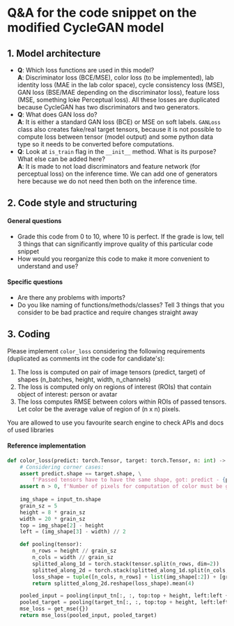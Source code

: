 # Q&A for the code snippet on the modified CycleGAN model

## 1. Model architecture

- **Q**: Which loss functions are used in this model?  
  **A**: Discriminator loss (BCE/MSE), color loss (to be implemented), lab identity loss (MAE in the lab color space), cycle consistency loss (MSE), GAN loss (BSE/MAE depending on the discriminator loss), feature loss (MSE, something loke Perceptual loss). All these losses are duplicated because CycleGAN has two discriminators and two generators.
- **Q**: What does GAN loss do?  
  **A**: It is either a standard GAN loss (BCE) or MSE on soft labels. `GANLoss` class also creates fake/real target tensors, because it is not possible to compute loss between tensor (model output) and some python data type so it needs to be converted before computations.
- **Q**: Look at `is_train` flag in the `__init__` method. What is its purpose? What else can be added here?  
  **A**: It is made to not load discriminators and feature network (for perceptual loss) on the inference time. We can add one of generators here because we do not need then both on the inference time.


## 2. Code style and structuring 

#### General questions 
- Grade this code from 0 to 10, where 10 is perfect. If the grade is low, tell 3 things that can significantly improve quality of this particular code snippet
- How would you reorganize this code to make it more convenient to understand and use?

#### Specific questions
- Are there any problems with imports?
- Do you like naming of functions/methods/classes? Tell 3 things that you consider to be bad practice and require changes straight away


## 3. Coding

Please implement `color_loss` considering the following requirements (duplicated as comments int the code for candidate's):
1. The loss is computed on pair of image tensors (predict, target) of shapes (n_batches, height, width, n_channels)
2. The loss is computed only on regions of interest (ROIs) that contain object of interest: person or avatar
3. The loss computes RMSE between colors within ROIs of passed tensors.  
Let color be the average value of region of (n x n) pixels.
    
You are allowed to use you favourite search engine to check APIs and docs of used libraries 

#### Reference implementation

```python
def color_loss(predict: torch.Tensor, target: torch.Tensor, n: int) -> torch.Tensor:
    # Considering corner cases:
    assert predict.shape == target.shape, \
        f'Passed tensors have to have the same shape, got: predict - {predict.shape}, target - {target.shape}'
    assert n > 0, f'Number of pixels for computation of color must be greater then 0, got {n}'
    
    img_shape = input_tn.shape
    grain_sz = 5
    height = 8 * grain_sz
    width = 20 * grain_sz
    top = img_shape[2] - height
    left = (img_shape[3] - width) // 2

    def pooling(tensor):
        n_rows = height // grain_sz
        n_cols = width // grain_sz
        splitted_along_1d = torch.stack(tensor.split(n_rows, dim=2))
        splitted_along_2d = torch.stack(splitted_along_1d.split(n_cols, dim=4))
        loss_shape = tuple([n_cols, n_rows] + list(img_shape[:2]) + [grain_sz * grain_sz])
        return splitted_along_2d.reshape(loss_shape).mean(4)

    pooled_input = pooling(input_tn[:, :, top:top + height, left:left + width])
    pooled_target = pooling(target_tn[:, :, top:top + height, left:left + width])
    mse_loss = get_mse({})
    return mse_loss(pooled_input, pooled_target)
```